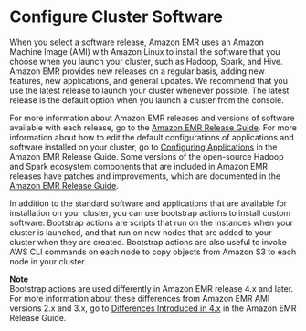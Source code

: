 # Configure Cluster Software<a name="emr-plan-software"></a>

When you select a software release, Amazon EMR uses an Amazon Machine Image \(AMI\) with Amazon Linux to install the software that you choose when you launch your cluster, such as Hadoop, Spark, and Hive\. Amazon EMR provides new releases on a regular basis, adding new features, new applications, and general updates\. We recommend that you use the latest release to launch your cluster whenever possible\. The latest release is the default option when you launch a cluster from the console\. 

For more information about Amazon EMR releases and versions of software available with each release, go to the [Amazon EMR Release Guide](https://docs.aws.amazon.com/emr/latest/ReleaseGuide/)\. For more information about how to edit the default configurations of applications and software installed on your cluster, go to [Configuring Applications](https://docs.aws.amazon.com/emr/latest/ReleaseGuide/emr-configure-apps.html) in the Amazon EMR Release Guide\. Some versions of the open\-source Hadoop and Spark ecosystem components that are included in Amazon EMR releases have patches and improvements, which are documented in the [Amazon EMR Release Guide](https://docs.aws.amazon.com/emr/latest/ReleaseGuide/)\.

 In addition to the standard software and applications that are available for installation on your cluster, you can use bootstrap actions to install custom software\. Bootstrap actions are scripts that run on the instances when your cluster is launched, and that run on new nodes that are added to your cluster when they are created\. Bootstrap actions are also useful to invoke AWS CLI commands on each node to copy objects from Amazon S3 to each node in your cluster\. 

**Note**  
 Bootstrap actions are used differently in Amazon EMR release 4\.x and later\. For more information about these differences from Amazon EMR AMI versions 2\.x and 3\.x, go to [Differences Introduced in 4\.x](https://docs.aws.amazon.com/emr/latest/ReleaseGuide/emr-release-differences.html) in the Amazon EMR Release Guide\. 